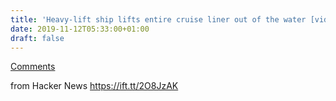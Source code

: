 ```yaml
---
title: 'Heavy-lift ship lifts entire cruise liner out of the water [video]'
date: 2019-11-12T05:33:00+01:00
draft: false
---
```


[Comments](https://news.ycombinator.com/item?id=21510495)  
  
from Hacker News https://ift.tt/2O8JzAK